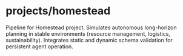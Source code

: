 # projects/homestead
Pipeline for Homestead project.
Simulates autonomous long-horizon planning in stable environments (resource management, logistics, sustainability).
Integrates static and dynamic schema validation for persistent agent operation.
